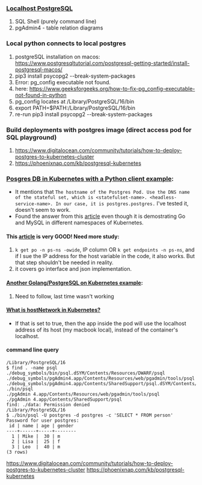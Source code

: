 ### [Localhost PostgreSQL](https://www.w3schools.com/postgresql/postgresql_getstarted.php)
1. SQL Shell (purely command line)
2. pgAdmin4 - table relation diagrams

### Local python connects to local postgres
1. postgreSQL installation on macos: https://www.postgresqltutorial.com/postgresql-getting-started/install-postgresql-macos/
2. pip3 install psycopg2 --break-system-packages
3. Error: pg_config executable not found.
4. here: https://www.geeksforgeeks.org/how-to-fix-pg_config-executable-not-found-in-python
5. pg_config locates at /Library/PostgreSQL/16/bin
6. export PATH=$PATH:/Library/PostgreSQL/16/bin
7. re-run pip3 install psycopg2 --break-system-packages

### Build deployments with postgres image (direct access pod for SQL playground)
1. https://www.digitalocean.com/community/tutorials/how-to-deploy-postgres-to-kubernetes-cluster
2. https://phoenixnap.com/kb/postgresql-kubernetes

### [Posgres DB in Kubernetes with a Python client example](https://kodekloud.com/blog/deploy-postgresql-kubernetes/):
* It mentions that `The hostname of the Postgres Pod. Use the DNS name of the stateful set, which is <statefulset-name>. <headless-service-name>. In our case, it is postgres.postgres.` I've tested it, doesn't seem to work.
* Found the answer from this [article](https://medium.com/@SabujJanaCodes/building-a-golang-music-api-and-deploying-it-on-k8s-go-mysql-k8s-841612d13479) even though it is demostrating Go and MySQL in different namespaces of Kubernetes.

#### This [article](https://medium.com/@SabujJanaCodes/building-a-golang-music-api-and-deploying-it-on-k8s-go-mysql-k8s-841612d13479) is very GOOD! Need more study:
1. `k get po -n ps-ns -owide`, IP column OR `k get endpoints -n ps-ns`, and if I sue the IP address for the host variable in the code, it also works. But that step shouldn't be needed in reality.
2. it covers go interface and json implementation.

#### [Another Golang/PostgreSQL on Kubernetes example](https://levelup.gitconnected.com/deploying-dockerized-golang-api-on-kubernetes-with-postgresql-mysql-d190e27ac09f):
1. Need to follow, last time wasn't working

#### [What is hostNetwork in Kubernetes?](https://stackoverflow.com/questions/77110555/what-is-hostnetwork-in-kubernetes)
- If that is set to true, then the app inside the pod will use the localhost address of its host (my macbook local), instead of the container's localhost.

#### command line query
```
/Library/PostgreSQL/16 
$ find . -name psql
./debug_symbols/bin/psql.dSYM/Contents/Resources/DWARF/psql
./debug_symbols/pgAdmin4.app/Contents/Resources/web/pgadmin/tools/psql
./debug_symbols/pgAdmin4.app/Contents/SharedSupport/psql.dSYM/Contents/Resources/DWARF/psql
./bin/psql
./pgAdmin 4.app/Contents/Resources/web/pgadmin/tools/psql
./pgAdmin 4.app/Contents/SharedSupport/psql
find: ./data: Permission denied
/Library/PostgreSQL/16 
$ ./bin/psql -U postgres -d postgres -c 'SELECT * FROM person' 
Password for user postgres: 
 id | name | age | gender 
----+------+-----+--------
  1 | Mike |  30 | m
  2 | Lisa |  25 | f
  3 | Leo  |  40 | m
(3 rows)
```

https://www.digitalocean.com/community/tutorials/how-to-deploy-postgres-to-kubernetes-cluster
https://phoenixnap.com/kb/postgresql-kubernetes 
